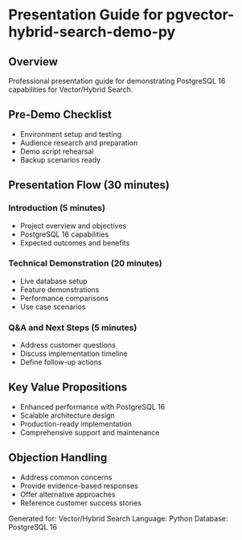 # Presentation Guide for pgvector-hybrid-search-demo-py

## Overview
Professional presentation guide for demonstrating PostgreSQL 16 capabilities for Vector/Hybrid Search.

## Pre-Demo Checklist
- Environment setup and testing
- Audience research and preparation
- Demo script rehearsal
- Backup scenarios ready

## Presentation Flow (30 minutes)

### Introduction (5 minutes)
- Project overview and objectives
- PostgreSQL 16 capabilities
- Expected outcomes and benefits

### Technical Demonstration (20 minutes)
- Live database setup
- Feature demonstrations
- Performance comparisons
- Use case scenarios

### Q&A and Next Steps (5 minutes)
- Address customer questions
- Discuss implementation timeline
- Define follow-up actions

## Key Value Propositions
- Enhanced performance with PostgreSQL 16
- Scalable architecture design
- Production-ready implementation
- Comprehensive support and maintenance

## Objection Handling
- Address common concerns
- Provide evidence-based responses
- Offer alternative approaches
- Reference customer success stories

Generated for: Vector/Hybrid Search
Language: Python
Database: PostgreSQL 16
